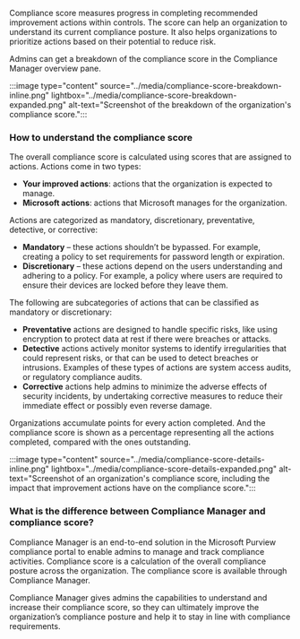 Compliance score measures progress in completing recommended improvement actions within controls. The score can help an organization to understand its current compliance posture. It also helps organizations to prioritize actions based on their potential to reduce risk.

Admins can get a breakdown of the compliance score in the Compliance Manager overview pane.

:::image type="content" source="../media/compliance-score-breakdown-inline.png" lightbox="../media/compliance-score-breakdown-expanded.png" alt-text="Screenshot of the breakdown of the organization's compliance score.":::

### How to understand the compliance score

The overall compliance score is calculated using scores that are assigned to actions. Actions come in two types:

- **Your improved actions**: actions that the organization is expected to manage.
- **Microsoft actions**: actions that Microsoft manages for the organization.

Actions are categorized as mandatory, discretionary, preventative, detective, or corrective:

- **Mandatory** – these actions shouldn’t be bypassed. For example, creating a policy to set requirements for password length or expiration.
- **Discretionary** – these actions depend on the users understanding and adhering to a policy. For example, a policy where users are required to ensure their devices are locked before they leave them.

The following are subcategories of actions that can be classified as mandatory or discretionary:

- **Preventative** actions are designed to handle specific risks, like using encryption to protect data at rest if there were breaches or attacks.
- **Detective** actions actively monitor systems to identify irregularities that could represent risks, or that can be used to detect breaches or intrusions. Examples of these types of actions are system access audits, or regulatory compliance audits.
- **Corrective** actions help admins to minimize the adverse effects of security incidents, by undertaking corrective measures to reduce their immediate effect or possibly even reverse damage.

Organizations accumulate points for every action completed. And the compliance score is shown as a percentage representing all the actions completed, compared with the ones outstanding.

:::image type="content" source="../media/compliance-score-details-inline.png" lightbox="../media/compliance-score-details-expanded.png" alt-text="Screenshot of an organization's compliance score, including the impact that improvement actions have on the compliance score.":::

### What is the difference between Compliance Manager and compliance score?

Compliance Manager is an end-to-end solution in the Microsoft Purview compliance portal to enable admins to manage and track compliance activities.  Compliance score is a calculation of the overall compliance posture across the organization. The compliance score is available through Compliance Manager.

Compliance Manager gives admins the capabilities to understand and increase their compliance score, so they can ultimately improve the organization’s compliance posture and help it to stay in line with compliance requirements.